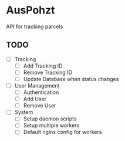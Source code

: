 # AusPohzt 

API for tracking parcels 

## TODO 

- [ ] Tracking 
    - [ ] Add Tracking ID
    - [ ] Remove Tracking ID 
    - [ ] Update Database when status changes
- [ ] User Management
    - [ ] Authentication
    - [ ] Add User
    - [ ] Remove User
- [ ] System
    - [ ] Setup daemon scripts
    - [ ] Setup multiple workers
    - [ ] Default nginx config for workers